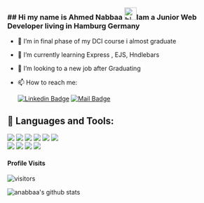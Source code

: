 ### ## Hi my name is Ahmed Nabbaa <img src="https://user-images.githubusercontent.com/1303154/88677602-1635ba80-d120-11ea-84d8-d263ba5fc3c0.gif" width="28px" alt="hi">Iam a Junior Web Developer living in Hamburg Germany


<!--
**anabbaa/anabbaa** is a ✨ _special_ ✨ repository because its `README.md` (this file) appears on your GitHub profile.

Here are some ideas to get you started:


-->
- 🔭 I’m in final phase of my DCI course i almost graduate
- 🌱 I’m currently learning Express , EJS, Hndlebars
- 👯 I’m looking to a new job after Graduating
- 📫 How to reach me:

  [![Linkedin Badge](https://img.shields.io/badge/-Islem-0e76a8?style=flat&labelColor=0e76a8&logo=linkedin&logoColor=white)](https://www.linkedin.com/in/ahmed-nabaa/) [![Mail Badge](https://img.shields.io/badge/-islempenywis-c0392b?style=flat&labelColor=c0392b&logo=gmail&logoColor=white)](ahmed.nabaa.an@gmail.com)




## 🚀 Languages and Tools:
![](https://img.shields.io/badge/OS-Linux-informational?style=flat&logo=Linux&logoColor=yellow&color=blueviolet) 
![](https://img.shields.io/badge/Editor-VS_Code-informational?style=flat&logo=Visual-Studio-Code&logoColor=blue&color=blueviolet) 
![](https://img.shields.io/badge/Code-JavaScript-informational?style=flat&logo=JavaScript&logoColor=yellow&color=blueviolet) 
![](https://img.shields.io/badge/Markup_lang-HTML-informational?style=flat&logo=HTML5&logoColor=red&color=blueviolet) 
![](https://img.shields.io/badge/Style_sheet_lang-CSS-informational?style=flat&logo=CSS3&logoColor=skyblue&color=blueviolet)
![](https://img.shields.io/badge/Css_extension_lang-SASS-informational?style=flat&logo=SASS&logoColor=violet&color=blueviolet)\
![](https://img.shields.io/badge/JavaScript_engine-Node.js-informational?style=flat&logo=Node.js&logoColor=green&color=blueviolet)
![](https://img.shields.io/badge/JavaScript_library-React-informational?style=flat&logo=React&logoColor=aqua&color=blueviolet)
![](https://img.shields.io/badge/Web_application_framework-Express-informational?style=flat&logo=Express&logoColor=black&color=blueviolet)
![](https://img.shields.io/badge/NoSQL_database-mongoDB-informational?style=flat&logo=mongoDB&logoColor=green&color=blueviolet)

#### Profile Visits 

![visitors](https://visitor-badge.glitch.me/badge?page_id=anabbaa.nabbaa)

![anabbaa's github stats](https://github-readme-stats.vercel.app/api?username=anabbaa_private=true&theme=tokyonight&hide=contribs,prs)




